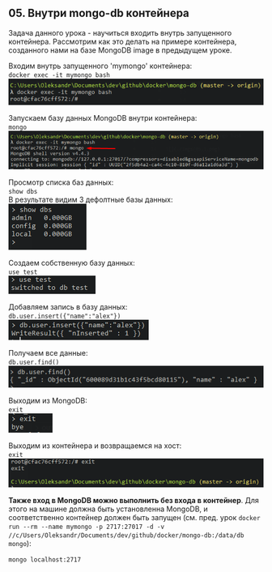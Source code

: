 ## 05. Внутри mongo-db контейнера 

Задача данного урока - научиться входить внутрь запущенного контейнера. Рассмотрим как это делать на примере контейнера, созданного нами на базе MongoDB image в предыдущем уроке.    

Входим внутрь запущенного 'mymongo' контейнера:         
`docker exec -it mymongo bash`    
![](./imgs/05.1.png)

Запускаем базу данных MongoDB внутри контейнера:    
`mongo`   
![](./imgs/05.2.png)

Просмотр списка баз данных:   
`show dbs`    
В результате видим 3 дефолтные базы данных:    
![](./imgs/05.3.png)     

Создаем собственную базу данных:     
`use test`   
![](./imgs/05.4.png)

Добавляем запись в базу данных:     
`db.user.insert({"name":"alex"})`       
![](./imgs/05.5.png)

Получаем все данные:     
`db.user.find()`    
![](./imgs/05.6.png)

Выходим из MongoDB:    
`exit`    
![](./imgs/05.7.png)

Выходим из контейнера и возвращаемся на хост:     
`exit`     
![](./imgs/05.8.png)

**Также вход в MongoDB можно выполнить без входа в контейнер**. Для этого на машине должна быть установленна MongoDB, и соответственно контейнер должен быть запущен (см. пред. урок `docker run --rm --name mymongo -p 2717:27017 -d -v //c/Users/Oleksandr/Documents/dev/github/docker/mongo-db:/data/db mongo`):   
    
`mongo localhost:2717`


